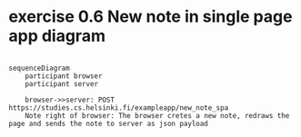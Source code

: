 # exercise 0.6 New note in single page app diagram

```mermaid

sequenceDiagram
    participant browser
    participant server

    browser->>server: POST https://studies.cs.helsinki.fi/exampleapp/new_note_spa
    Note right of browser: The browser cretes a new note, redraws the page and sends the note to server as json payload

```
